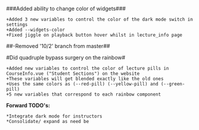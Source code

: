 ###Added ability to change color of widgets###

```
+Added 3 new variables to control the color of the dark mode switch in settings
+Added --widgets-color
+Fixed jiggle on playback button hover whilst in lecture_info page
```

##-Removed '10/2' branch from master##

#Did quadruple bypass surgery on the rainbow#

```
+Added new variables to control the color of lecture pills in CourseInfo.vue ("Student Sections") on the website
+These variables will get blended exactly like the old ones
+Uses the same colors as (--red-pill) (--yellow-pill) and (--green-pill)
+5 new variables that correspond to each rainbow component
```

__Forward TODO's:__
```
*Integrate dark mode for instructors
*Consolidate/ expand as need be
```
